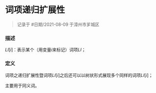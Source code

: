 # 词项递归扩展性


> 记录于 #日期/2021-08-09 于漳州市芗城区


### 描述
$LI[i]$：表示某个（用变量$i$来标记）词项$LI$；

### 定义

词项之递归扩展性暨词项$LI[i]$之后还可以以树状形式展现多个同样的词项$LI[i]$；

主要用于同义词。
